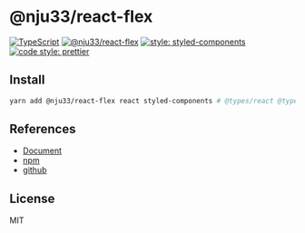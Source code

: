 # @nju33/react-flex

[![TypeScript](https://badges.frapsoft.com/typescript/code/typescript.svg?v=101)](https://github.com/ellerbrock/typescript-badges/)
[![@nju33/react-flex](https://img.shields.io/npm/v/@nju33/react-flex.svg)](https://www.npmjs.com/package/@nju33/react-flex)
[![style: styled-components](https://img.shields.io/badge/style-%F0%9F%92%85%20styled--components-orange.svg?colorB=daa357&colorA=db748e)](https://github.com/styled-components/styled-components)
[![code style: prettier](https://img.shields.io/badge/code_style-prettier-ff69b4.svg?style=flat-square)](https://github.com/prettier/prettier)

## Install

```bash
yarn add @nju33/react-flex react styled-components # @types/react @types/styled-components
```

## References

- [Document](https://nju33.github.io/react-flex/)
- [npm](https://www.npmjs.com/package/@nju33/react-flex)
- [github](https://github.com/nju33/react-flex)

## License

MIT
